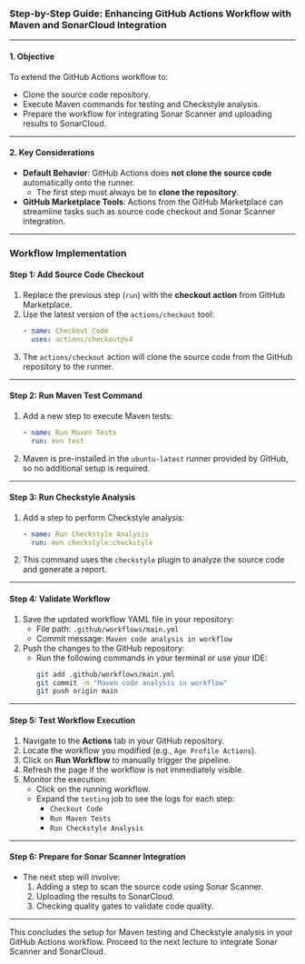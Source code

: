 ### Step-by-Step Guide: Enhancing GitHub Actions Workflow with Maven and SonarCloud Integration

---

#### **1. Objective**  
To extend the GitHub Actions workflow to:  
- Clone the source code repository.  
- Execute Maven commands for testing and Checkstyle analysis.  
- Prepare the workflow for integrating Sonar Scanner and uploading results to SonarCloud.

---

#### **2. Key Considerations**  
- **Default Behavior**: GitHub Actions does **not clone the source code** automatically onto the runner.  
  - The first step must always be to **clone the repository**.  
- **GitHub Marketplace Tools**: Actions from the GitHub Marketplace can streamline tasks such as source code checkout and Sonar Scanner integration.

---

### Workflow Implementation

#### **Step 1: Add Source Code Checkout**  
1. Replace the previous step (`run`) with the **checkout action** from GitHub Marketplace.
2. Use the latest version of the `actions/checkout` tool:
   ```yaml
   - name: Checkout Code
     uses: actions/checkout@v4
   ```
3. The `actions/checkout` action will clone the source code from the GitHub repository to the runner.

---

#### **Step 2: Run Maven Test Command**  
1. Add a new step to execute Maven tests:
   ```yaml
   - name: Run Maven Tests
     run: mvn test
   ```
2. Maven is pre-installed in the `ubuntu-latest` runner provided by GitHub, so no additional setup is required.

---

#### **Step 3: Run Checkstyle Analysis**  
1. Add a step to perform Checkstyle analysis:
   ```yaml
   - name: Run Checkstyle Analysis
     run: mvn checkstyle:checkstyle
   ```
2. This command uses the `checkstyle` plugin to analyze the source code and generate a report.

---

#### **Step 4: Validate Workflow**  
1. Save the updated workflow YAML file in your repository:
   - File path: `.github/workflows/main.yml`
   - Commit message: `Maven code analysis in workflow`
2. Push the changes to the GitHub repository:
   - Run the following commands in your terminal or use your IDE:
     ```bash
     git add .github/workflows/main.yml
     git commit -m "Maven code analysis in workflow"
     git push origin main
     ```

---

#### **Step 5: Test Workflow Execution**  
1. Navigate to the **Actions** tab in your GitHub repository.  
2. Locate the workflow you modified (e.g., `Age Profile Actions`).  
3. Click on **Run Workflow** to manually trigger the pipeline.  
4. Refresh the page if the workflow is not immediately visible.  
5. Monitor the execution:
   - Click on the running workflow.
   - Expand the `testing` job to see the logs for each step:
     - `Checkout Code`
     - `Run Maven Tests`
     - `Run Checkstyle Analysis`

---

#### **Step 6: Prepare for Sonar Scanner Integration**  
- The next step will involve:
  1. Adding a step to scan the source code using Sonar Scanner.
  2. Uploading the results to SonarCloud.
  3. Checking quality gates to validate code quality.

---

This concludes the setup for Maven testing and Checkstyle analysis in your GitHub Actions workflow. Proceed to the next lecture to integrate Sonar Scanner and SonarCloud.
